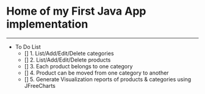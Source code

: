 # Home of my First Java App implementation
---

- To Do List 
	- [] 1. List/Add/Edit/Delete categories
	- [] 2. List/Add/Edit/Delete products
	- [] 3. Each product belongs to one category
	- [] 4. Product can be moved from one category to another
	- [] 5. Generate Visualization reports of products & categories using JFreeCharts
